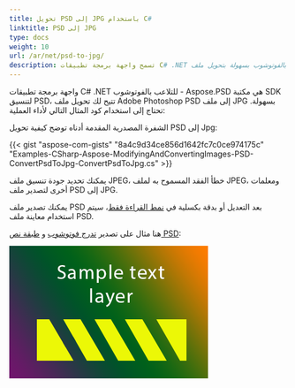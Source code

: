 ```yaml
---
title: تحويل PSD إلى JPG باستخدام C#
linktitle: PSD إلى JPG
type: docs
weight: 10
url: /ar/net/psd-to-jpg/
description: تسمح واجهة برمجة تطبيقات C# .NET للتلاعب بالفوتوشوب بسهولة بتحويل ملف Adobe Photoshop PSD إلى ملف JPG. يرجى الاطلاع على الشفرة المصدرية المقدمة.
---
```


واجهة برمجة تطبيقات C# .NET للتلاعب بالفوتوشوب - Aspose.PSD هي مكتبة SDK لتنسيق PSD، تتيح لك تحويل ملف Adobe Photoshop PSD إلى ملف JPG بسهولة. تحتاج إلى استخدام كود المثال التالي لأداء العملية:

الشفرة المصدرية المقدمة أدناه توضح كيفية تحويل PSD إلى Jpg:

{{< gist "aspose-com-gists" "8a4c9d34ce856d1642fc7c0ce974175c" "Examples-CSharp-Aspose-ModifyingAndConvertingImages-PSD-ConvertPsdToJpg-ConvertPsdToJpg.cs" >}}

يمكنك تحديد جودة تنسيق ملف JPEG، خطأ الفقد المسموح به لملف JPEG، ومعلمات أخرى لتصدير ملف PSD إلى JPG.

يمكنك تصدير ملف PSD بعد التعديل أو بدقة بكسلية في [نمط القراءة فقط](https://reference.aspose.com/psd/net/aspose.psd.imageloadoptions/psdloadoptions/properties/readonlymode)، سيتم استخدام معاينة ملف PSD.

هنا مثال على تصدير [تدرج فوتوشوب](/psd/ar/net/support-of-fill-layers/) و [طبقة نص PSD](/psd/ar/net/working-with-text-layers/):

![todo:image_alt_text](psd-to-jpg_1.png)
